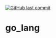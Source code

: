 [![GitHub last commit](https://img.shields.io/github/last-commit/rifatabrarjowad/go_lang)](https://github.com/rifatabrarjowad/go_lang/commits/main)
# go_lang
